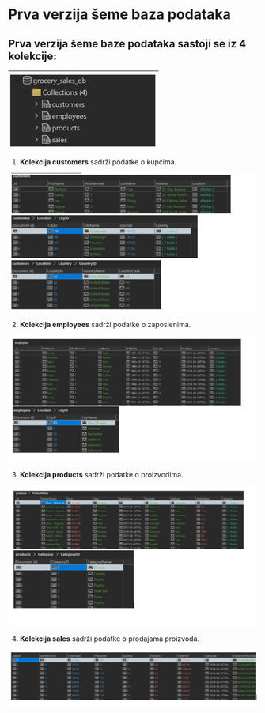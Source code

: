 # Prva verzija šeme baza podataka

## Prva verzija šeme baze podataka sastoji se iz 4 kolekcije:

![Intial shema](intialschemascreenshot.jpg)

1. **Kolekcija customers** sadrži podatke o kupcima.

![Customers shema](customers.jpg)

2. **Kolekcija employees** sadrži podatke o zaposlenima.

![Employees shema](employees.jpg)

3. **Kolekcija products** sadrži podatke o proizvodima.

![Employees shema](products.jpg)

4. **Kolekcija sales** sadrži podatke o prodajama proizvoda.

![Employees shema](sales.jpg)

